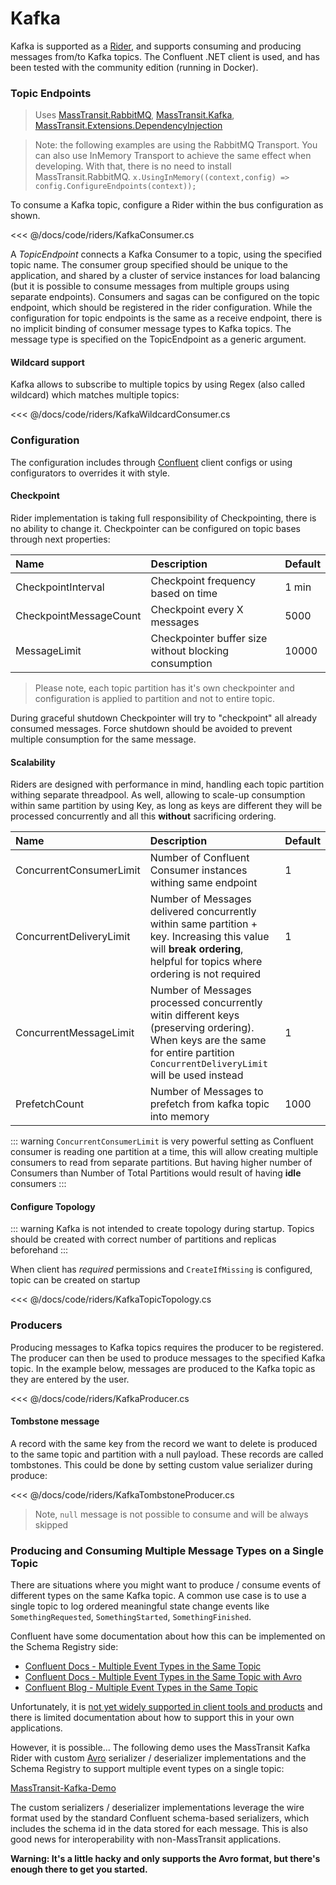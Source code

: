 # Kafka

Kafka is supported as a [Rider](/usage/riders/), and supports consuming and producing messages from/to Kafka topics. The Confluent .NET client is used, and has been tested with the community edition (running in Docker).

### Topic Endpoints

> Uses [MassTransit.RabbitMQ](https://nuget.org/packages/MassTransit.RabbitMQ/), [MassTransit.Kafka](https://nuget.org/packages/MassTransit.Kafka/), [MassTransit.Extensions.DependencyInjection](https://www.nuget.org/packages/MassTransit.Extensions.DependencyInjection/)

> Note: the following examples are using the RabbitMQ Transport. You can also use InMemory Transport to achieve the same effect when developing. With that, there is no need to install MassTransit.RabbitMQ.
> `x.UsingInMemory((context,config) => config.ConfigureEndpoints(context));`


To consume a Kafka topic, configure a Rider within the bus configuration as shown.

<<< @/docs/code/riders/KafkaConsumer.cs

A _TopicEndpoint_ connects a Kafka Consumer to a topic, using the specified topic name. The consumer group specified should be unique to the application, and shared by a cluster of service instances for load balancing (but it is possible to consume messages from multiple groups using separate endpoints). Consumers and sagas can be configured on the topic endpoint, which should be registered in the rider configuration. While the configuration for topic endpoints is the same as a receive endpoint, there is no implicit binding of consumer message types to Kafka topics. The message type is specified on the TopicEndpoint as a generic argument.

#### Wildcard support

Kafka allows to subscribe to multiple topics by using Regex (also called wildcard) which matches multiple topics:

<<< @/docs/code/riders/KafkaWildcardConsumer.cs

### Configuration

The configuration includes through [Confluent](https://docs.confluent.io/kafka-clients/dotnet/current/overview.html) client configs or using configurators to overrides it with style.

#### Checkpoint

Rider implementation is taking full responsibility of Checkpointing, there is no ability to change it.
Checkpointer can be configured on topic bases through next properties:

| Name                   | Description                                           | Default |
|:-----------------------|:------------------------------------------------------|:--------|
| CheckpointInterval     | Checkpoint frequency based on time                    | 1 min   |
| CheckpointMessageCount | Checkpoint every X messages                           | 5000    |
| MessageLimit           | Checkpointer buffer size without blocking consumption | 10000   |

> Please note, each topic partition has it's own checkpointer and configuration is applied to partition and not to entire topic.

During graceful shutdown Checkpointer will try to "checkpoint" all already consumed messages. Force shutdown should be avoided to prevent multiple consumption for the same message.

#### Scalability
Riders are designed with performance in mind, handling each topic partition withing separate threadpool. As well, allowing to scale-up consumption within same partition by using Key, as long as keys are different they will be processed concurrently and all this **without** sacrificing ordering.

| Name                    | Description                                                                                                                                                                      | Default |
|:------------------------|:---------------------------------------------------------------------------------------------------------------------------------------------------------------------------------|:--------|
| ConcurrentConsumerLimit | Number of Confluent Consumer instances withing same endpoint                                                                                                                     | 1       |
| ConcurrentDeliveryLimit | Number of Messages delivered concurrently within same partition + key. Increasing this value will **break ordering**, helpful for topics where ordering is not required          | 1       |
| ConcurrentMessageLimit  | Number of Messages processed concurrently witin different keys (preserving ordering). When keys are the same for entire partition `ConcurrentDeliveryLimit` will be used instead | 1       |
| PrefetchCount           | Number of Messages to prefetch from kafka topic into memory                                                                                                                      | 1000    |

::: warning
`ConcurrentConsumerLimit` is very powerful setting as Confluent consumer is reading one partition at a time, this will allow creating multiple consumers to read from separate partitions. But having higher number of Consumers than Number of Total Partitions would result of having **idle** consumers
:::

#### Configure Topology
::: warning
Kafka is not intended to create topology during startup. Topics should be created with correct number of partitions and replicas beforehand
:::

When client has *required* permissions and `CreateIfMissing` is configured, topic can be created on startup 

<<< @/docs/code/riders/KafkaTopicTopology.cs

### Producers

Producing messages to Kafka topics requires the producer to be registered. The producer can then be used to produce messages to the specified Kafka topic. In the example below, messages are produced to the Kafka topic as they are entered by the user.

<<< @/docs/code/riders/KafkaProducer.cs

#### Tombstone message

A record with the same key from the record we want to delete is produced to the same topic and partition with a null payload. These records are called tombstones.
This could be done by setting custom value serializer during produce:

<<< @/docs/code/riders/KafkaTombstoneProducer.cs

> Note, `null` message is not possible to consume and will be always skipped

### Producing and Consuming Multiple Message Types on a Single Topic

There are situations where you might want to produce / consume events of different types on the same Kafka topic. A common use case is to use a single topic to log ordered meaningful state change events like `SomethingRequested`, `SomethingStarted`, `SomethingFinished`.

Confluent have some documentation about how this can be implemented on the Schema Registry side:

- [Confluent Docs - Multiple Event Types in the Same Topic](https://docs.confluent.io/platform/current/schema-registry/serdes-develop/index.html#multiple-event-types-in-the-same-topic)
- [Confluent Docs - Multiple Event Types in the Same Topic with Avro](https://docs.confluent.io/platform/current/schema-registry/serdes-develop/serdes-avro.html#multiple-event-types-in-the-same-topic)
- [Confluent Blog - Multiple Event Types in the Same Topic](https://www.confluent.io/blog/multiple-event-types-in-the-same-kafka-topic/)

Unfortunately, it is [not yet widely supported in client tools and products](https://docs.confluent.io/platform/current/schema-registry/serdes-develop/index.html#limitations) and there is limited documentation about how to support this in your own applications. 

However, it is possible... The following demo uses the MassTransit Kafka Rider with custom [Avro](https://avro.apache.org/docs/current/) serializer / deserializer implementations and the Schema Registry to support multiple event types on a single topic:

[MassTransit-Kafka-Demo](https://github.com/danmalcolm/masstransit-kafka-demo)

The custom serializers / deserializer implementations leverage the wire format used by the standard Confluent schema-based serializers, which includes the schema id in the data stored for each message. This is also good news for interoperability with non-MassTransit applications.

**Warning: It's a little hacky and only supports the Avro format, but there's enough there to get you started.**
